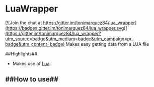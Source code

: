 # LuaWrapper

[![Join the chat at https://gitter.im/tonimarquez84/lua_wrapper](https://badges.gitter.im/tonimarquez84/lua_wrapper.svg)](https://gitter.im/tonimarquez84/lua_wrapper?utm_source=badge&utm_medium=badge&utm_campaign=pr-badge&utm_content=badge)
Makes easy getting data from a LUA file

##Highlights##
- Makes use of [Lua](https://www.lua.org/download.html)

##How to use##
- 
